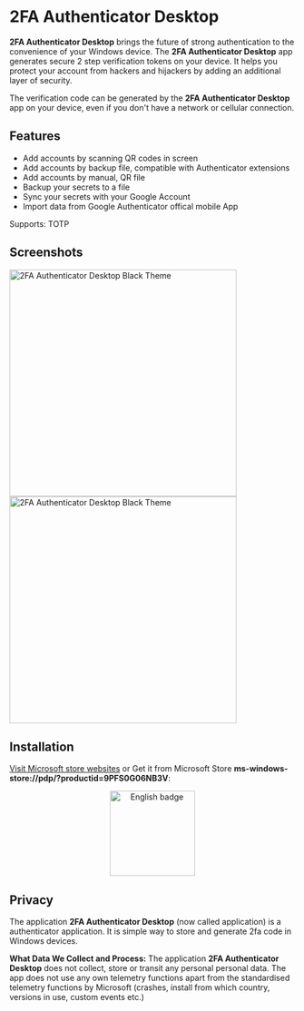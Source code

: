 # 2FA Authenticator Desktop
**2FA Authenticator Desktop** brings the future of strong authentication to the convenience of your Windows device.
The **2FA Authenticator Desktop** app generates secure 2 step verification tokens on your device. It helps you protect your account from hackers and hijackers by adding an additional layer of security.

The verification code can be generated by the **2FA Authenticator Desktop** app on your device, even if you don't have a network or cellular connection.

## Features
- Add accounts by scanning QR codes in screen
- Add accounts by backup file, compatible with Authenticator extensions
- Add accounts by manual, QR file
- Backup your secrets to a file
- Sync your secrets with your Google Account
- Import data from Google Authenticator offical mobile App

Supports:
TOTP

## Screenshots
<p>
 <img src="Screenshot/Black.png" alt=" 2FA Authenticator Desktop Black Theme" width="400" />
 <img src="Screenshot/White-Full.png" alt=" 2FA Authenticator Desktop Black Theme" width="400" />
</p>

## Installation

[Visit Microsoft store websites](https://www.microsoft.com/store/apps/9PFS0G06NB3V) or Get it from Microsoft Store **ms-windows-store://pdp/?productid=9PFS0G06NB3V**:
<p align="center">
	<a href="https://www.microsoft.com/store/apps/9PFS0G06NB3V"><img src='https://developer.microsoft.com/store/badges/images/English_get-it-from-MS.png' alt='English badge' width="150" /></a>
</p>


## Privacy

The application **2FA Authenticator Desktop** (now called application) is a authenticator application. It is simple way to store and generate 2fa code in Windows devices.

**What Data We Collect and Process:** The application **2FA Authenticator Desktop** does not collect, store or transit any personal personal data.
The app does not use any own telemetry functions apart from the standardised telemetry functions by Microsoft (crashes, install from which country, versions in use, custom events etc.)
